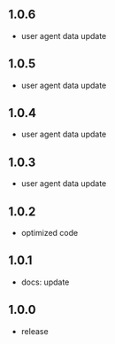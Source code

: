 ## 1.0.6

- user agent data update

## 1.0.5

- user agent data update

## 1.0.4

- user agent data update

## 1.0.3

- user agent data update

## 1.0.2

- optimized code

## 1.0.1

- docs: update

## 1.0.0

- release

